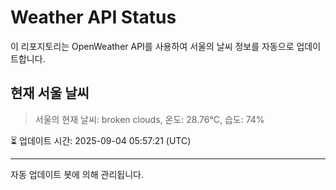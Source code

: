 
# Weather API Status

이 리포지토리는 OpenWeather API를 사용하여 서울의 날씨 정보를 자동으로 업데이트합니다.

## 현재 서울 날씨
> 서울의 현재 날씨: broken clouds, 온도: 28.76°C, 습도: 74%

⏳ 업데이트 시간: 2025-09-04 05:57:21 (UTC)

---
자동 업데이트 봇에 의해 관리됩니다.

